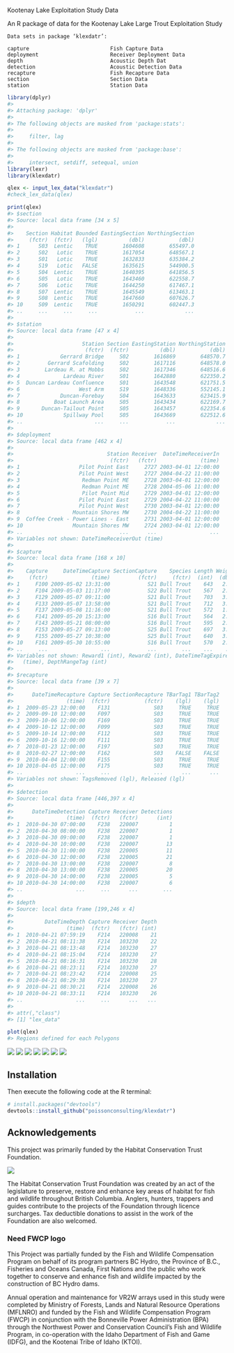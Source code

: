 <!-- README.md is generated from README.Rmd. Please edit that file -->
Kootenay Lake Exploitation Study Data

An R package of data for the Kootenay Lake Large Trout Exploitation Study

    Data sets in package ‘klexdatr’:

    capture                          Fish Capture Data
    deployment                       Receiver Deployment Data
    depth                            Acoustic Depth Dat
    detection                        Acoustic Detection Data
    recapture                        Fish Recapture Data
    section                          Section Data
    station                          Station Data

``` r
library(dplyr)
#> 
#> Attaching package: 'dplyr'
#> 
#> The following objects are masked from 'package:stats':
#> 
#>     filter, lag
#> 
#> The following objects are masked from 'package:base':
#> 
#>     intersect, setdiff, setequal, union
library(lexr)
library(klexdatr)

qlex <- input_lex_data("klexdatr")
#check_lex_data(qlex)

print(qlex)
#> $section
#> Source: local data frame [34 x 5]
#> 
#>    Section Habitat Bounded EastingSection NorthingSection
#>     (fctr)  (fctr)   (lgl)          (dbl)           (dbl)
#> 1      S03  Lentic    TRUE        1604608        655497.0
#> 2      S02   Lotic    TRUE        1617054        648567.1
#> 3      S01   Lotic    TRUE        1632833        635384.2
#> 4      S19   Lotic   FALSE        1635615        544900.5
#> 5      S04  Lentic    TRUE        1640395        641856.5
#> 6      S05   Lotic    TRUE        1643460        622558.7
#> 7      S06   Lotic    TRUE        1644250        617467.1
#> 8      S07  Lentic    TRUE        1645549        613463.1
#> 9      S08  Lentic    TRUE        1647660        607626.7
#> 10     S09  Lentic    TRUE        1650291        602447.3
#> ..     ...     ...     ...            ...             ...
#> 
#> $station
#> Source: local data frame [47 x 4]
#> 
#>                      Station Section EastingStation NorthingStation
#>                       (fctr)  (fctr)          (dbl)           (dbl)
#> 1             Gerrard Bridge     S02        1616869        648570.7
#> 2         Gerrard Scafolding     S02        1617116        648578.0
#> 3        Lardeau R. at Mobbs     S02        1617346        648516.6
#> 4              Lardeau River     S01        1642880        622350.2
#> 5  Duncan Lardeau Confluence     S01        1643548        621751.5
#> 6                   West Arm     S19        1648336        552145.1
#> 7             Duncan-Forebay     S04        1643633        623415.9
#> 8           Boat Launch Area     S05        1643434        622169.7
#> 9       Duncan-Tailout Point     S05        1643457        622354.6
#> 10             Spillway Pool     S05        1643669        622512.6
#> ..                       ...     ...            ...             ...
#> 
#> $deployment
#> Source: local data frame [462 x 4]
#> 
#>                              Station Receiver  DateTimeReceiverIn
#>                               (fctr)   (fctr)              (time)
#> 1                   Pilot Point East     2727 2003-04-01 12:00:00
#> 2                   Pilot Point West     2727 2004-04-22 11:00:00
#> 3                    Redman Point ME     2728 2003-04-01 12:00:00
#> 4                    Redman Point ME     2728 2004-05-06 11:00:00
#> 5                    Pilot Point Mid     2729 2003-04-01 12:00:00
#> 6                   Pilot Point East     2729 2004-04-22 11:00:00
#> 7                   Pilot Point West     2730 2003-04-01 12:00:00
#> 8                 Mountain Shores MW     2730 2004-04-22 11:00:00
#> 9  Coffee Creek - Power Lines - East     2731 2003-04-01 12:00:00
#> 10                Mountain Shores MW     2724 2003-04-01 12:00:00
#> ..                               ...      ...                 ...
#> Variables not shown: DateTimeReceiverOut (time)
#> 
#> $capture
#> Source: local data frame [168 x 10]
#> 
#>    Capture     DateTimeCapture SectionCapture    Species Length Weight
#>     (fctr)              (time)         (fctr)     (fctr)  (int)  (dbl)
#> 1     F100 2009-05-02 13:31:00            S21 Bull Trout    643   2.75
#> 2     F104 2009-05-03 11:17:00            S22 Bull Trout    567   2.00
#> 3     F129 2009-05-07 09:11:00            S21 Bull Trout    703   3.90
#> 4     F133 2009-05-07 13:58:00            S21 Bull Trout    712   3.65
#> 5     F137 2009-05-08 11:16:00            S21 Bull Trout    572   1.90
#> 6     F141 2009-05-20 15:13:00            S16 Bull Trout    564   2.20
#> 7     F143 2009-05-21 08:00:00            S16 Bull Trout    595   2.40
#> 8     F153 2009-05-27 09:13:00            S25 Bull Trout    697   3.50
#> 9     F155 2009-05-27 10:38:00            S25 Bull Trout    640   3.00
#> 10    F161 2009-05-30 10:55:00            S16 Bull Trout    570   2.05
#> ..     ...                 ...            ...        ...    ...    ...
#> Variables not shown: Reward1 (int), Reward2 (int), DateTimeTagExpire
#>   (time), DepthRangeTag (int)
#> 
#> $recapture
#> Source: local data frame [39 x 7]
#> 
#>      DateTimeRecapture Capture SectionRecapture TBarTag1 TBarTag2
#>                 (time)  (fctr)           (fctr)    (lgl)    (lgl)
#> 1  2009-05-23 12:00:00    F131              S03     TRUE     TRUE
#> 2  2009-09-10 12:00:00    F097              S03     TRUE     TRUE
#> 3  2009-10-06 12:00:00    F169              S03     TRUE     TRUE
#> 4  2009-10-12 12:00:00    F099              S03     TRUE     TRUE
#> 5  2009-10-14 12:00:00    F112              S03     TRUE     TRUE
#> 6  2009-10-16 12:00:00    F111              S03     TRUE     TRUE
#> 7  2010-01-23 12:00:00    F197              S03     TRUE     TRUE
#> 8  2010-02-27 12:00:00    F162              S03    FALSE    FALSE
#> 9  2010-04-04 12:00:00    F155              S03     TRUE     TRUE
#> 10 2010-04-05 12:00:00    F175              S03     TRUE     TRUE
#> ..                 ...     ...              ...      ...      ...
#> Variables not shown: TagsRemoved (lgl), Released (lgl)
#> 
#> $detection
#> Source: local data frame [446,397 x 4]
#> 
#>      DateTimeDetection Capture Receiver Detections
#>                 (time)  (fctr)   (fctr)      (int)
#> 1  2010-04-30 07:00:00    F238   220007          1
#> 2  2010-04-30 08:00:00    F238   220007          1
#> 3  2010-04-30 09:00:00    F238   220007          1
#> 4  2010-04-30 10:00:00    F238   220007         13
#> 5  2010-04-30 11:00:00    F238   220005         11
#> 6  2010-04-30 12:00:00    F238   220005         21
#> 7  2010-04-30 13:00:00    F238   220007          8
#> 8  2010-04-30 13:00:00    F238   220005         20
#> 9  2010-04-30 14:00:00    F238   220005          5
#> 10 2010-04-30 14:00:00    F238   220007          6
#> ..                 ...     ...      ...        ...
#> 
#> $depth
#> Source: local data frame [199,246 x 4]
#> 
#>          DateTimeDepth Capture Receiver Depth
#>                 (time)  (fctr)   (fctr) (int)
#> 1  2010-04-21 07:59:19    F214   220008    21
#> 2  2010-04-21 08:11:38    F214   103230    22
#> 3  2010-04-21 08:13:48    F214   103230    27
#> 4  2010-04-21 08:15:04    F214   103230    27
#> 5  2010-04-21 08:16:31    F214   103230    28
#> 6  2010-04-21 08:23:11    F214   103230    27
#> 7  2010-04-21 08:23:42    F214   220008    25
#> 8  2010-04-21 08:29:38    F214   103230    27
#> 9  2010-04-21 08:30:21    F214   220008    26
#> 10 2010-04-21 08:33:11    F214   103230    26
#> ..                 ...     ...      ...   ...
#> 
#> attr(,"class")
#> [1] "lex_data"

plot(qlex)
#> Regions defined for each Polygons
```

![](README-unnamed-chunk-2-1.png) ![](README-unnamed-chunk-2-2.png) ![](README-unnamed-chunk-2-3.png) ![](README-unnamed-chunk-2-4.png) ![](README-unnamed-chunk-2-5.png) ![](README-unnamed-chunk-2-6.png) ![](README-unnamed-chunk-2-7.png)

Installation
------------

Then execute the following code at the R terminal:

``` r
# install.packages("devtools")
devtools::install_github("poissonconsulting/klexdatr")
```

Acknowledgements
----------------

This project was primarily funded by the Habitat Conservation Trust Foundation.

<img src="hctf.tif" />

The Habitat Conservation Trust Foundation was created by an act of the legislature to preserve, restore and enhance key areas of habitat for fish and wildlife throughout British Columbia. Anglers, hunters, trappers and guides contribute to the projects of the Foundation through licence surcharges. Tax deductible donations to assist in the work of the Foundation are also welcomed.

### Need FWCP logo

This Project was partially funded by the Fish and Wildlife Compensation Program on behalf of its program partners BC Hydro, the Province of B.C., Fisheries and Oceans Canada, First Nations and the public who work together to conserve and enhance fish and wildlife impacted by the construction of BC Hydro dams.

Annual operation and maintenance for VR2W arrays used in this study were completed by Ministry of Forests, Lands and Natural Resource Operations (MFLNRO) and funded by the Fish and Wildlife Compensation Program (FWCP) in conjunction with the Bonneville Power Administration (BPA) through the Northwest Power and Conservation Council’s Fish and Wildlife Program, in co-operation with the Idaho Department of Fish and Game (IDFG), and the Kootenai Tribe of Idaho (KTOI).
